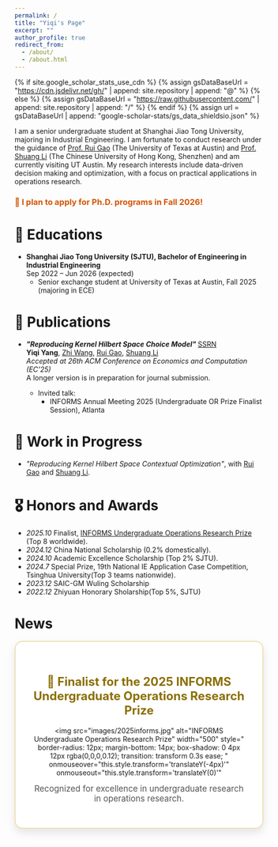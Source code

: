 ```yaml
---
permalink: /
title: "Yiqi's Page"
excerpt: ""
author_profile: true
redirect_from: 
  - /about/
  - /about.html
---
```


{% if site.google_scholar_stats_use_cdn %}
{% assign gsDataBaseUrl = "https://cdn.jsdelivr.net/gh/" | append: site.repository | append: "@" %}
{% else %}
{% assign gsDataBaseUrl = "https://raw.githubusercontent.com/" | append: site.repository | append: "/" %}
{% endif %}
{% assign url = gsDataBaseUrl | append: "google-scholar-stats/gs_data_shieldsio.json" %}

<span class='anchor' id='about-me'></span>

<!-- introduction -->
I am a senior undergraduate student at Shanghai Jiao Tong University, majoring in Industrial Engineering. I am fortunate to conduct research under the guidance of [Prof. Rui Gao](https://faculty.mccombs.utexas.edu/rui.gao/index.html) (The University of Texas at Austin) and [Prof. Shuang Li](https://shuangli01.github.io/) (The Chinese University of Hong Kong, Shenzhen) and am currently visiting UT Austin. My research interests include data-driven decision making and optimization, with a focus on practical applications in operations research.

<h3 style="color:#d35400; font-weight:700;">
🎯 I plan to apply for Ph.D. programs in Fall 2026!
</h3>


<!-- Lorem ipsum dolor sit amet, consectetur adipiscing elit. Vivamus ornare aliquet ipsum, ac tempus justo dapibus sit amet. Suspendisse condimentum, libero vel tempus mattis, risus risus vulputate libero, elementum fermentum mi neque vel nisl. Maecenas facilisis maximus dignissim. Curabitur mattis vulputate dui, tincidunt varius libero luctus eu. Mauris mauris nulla, scelerisque eget massa id, tincidunt congue felis. Sed convallis tempor ipsum rhoncus viverra. Pellentesque nulla orci, accumsan volutpat fringilla vitae, maximus sit amet tortor. Aliquam ultricies odio ut volutpat scelerisque. Donec nisl nisl, porttitor vitae pharetra quis, fringilla sed mi. Fusce pretium dolor ut aliquam consequat. Cras volutpat, tellus accumsan mattis molestie, nisl lacus tempus massa, nec malesuada tortor leo vel quam. Aliquam vel ex consectetur, vehicula leo nec, efficitur eros. Donec convallis non urna quis feugiat.

My research interest includes neural machine translation and computer vision. I have published more than 100 papers at the top international AI conferences with total <a href='https://scholar.google.com/citations?user=DhtAFkwAAAAJ'>google scholar citations <strong><span id='total_cit'>260000+</span></strong></a> (You can also use google scholar badge <a href='https://scholar.google.com/citations?user=DhtAFkwAAAAJ'><img src="https://img.shields.io/endpoint?url={{ url | url_encode }}&logo=Google%20Scholar&labelColor=f6f6f6&color=9cf&style=flat&label=citations"></a>). -->

# 📖 Educations
- **Shanghai Jiao Tong University (SJTU), Bachelor of Engineering in Industrial Engineering**  
  Sep 2022 – Jun 2026 (expected)  
  - Senior exchange student at University of Texas at Austin, Fall 2025 (majoring in ECE)

<!-- # 🔥 News
- *2022.02*: &nbsp;🎉🎉 Lorem ipsum dolor sit amet, consectetur adipiscing elit. Vivamus ornare aliquet ipsum, ac tempus justo dapibus sit amet. 
- *2022.02*: &nbsp;🎉🎉 Lorem ipsum dolor sit amet, consectetur adipiscing elit. Vivamus ornare aliquet ipsum, ac tempus justo dapibus sit amet.  -->

# 📝 Publications 

<!-- <div class='paper-box'><div class='paper-box-image'><div><div class="badge">CVPR 2016</div><img src='images/500x300.png' alt="sym" width="100%"></div></div>
<div class='paper-box-text' markdown="1">

[Deep Residual Learning for Image Recognition](https://openaccess.thecvf.com/content_cvpr_2016/papers/He_Deep_Residual_Learning_CVPR_2016_paper.pdf)

**Kaiming He**, Xiangyu Zhang, Shaoqing Ren, Jian Sun

[**Project**](https://scholar.google.com/citations?view_op=view_citation&hl=zh-CN&user=DhtAFkwAAAAJ&citation_for_view=DhtAFkwAAAAJ:ALROH1vI_8AC) <strong><span class='show_paper_citations' data='DhtAFkwAAAAJ:ALROH1vI_8AC'></span></strong>
- Lorem ipsum dolor sit amet, consectetur adipiscing elit. Vivamus ornare aliquet ipsum, ac tempus justo dapibus sit amet. 
</div>
</div> -->

- ***"Reproducing Kernel Hilbert Space Choice Model"*** [SSRN](https://papers.ssrn.com/sol3/papers.cfm?abstract_id=5267975)  
  **Yiqi Yang**, [Zhi Wang](https://sites.google.com/view/wang-zhi), [Rui Gao](https://faculty.mccombs.utexas.edu/rui.gao/index.html), [Shuang Li](https://shuangli01.github.io/)  
  *Accepted at 26th ACM Conference on Economics and Computation (EC'25)*  
  A longer version is in preparation for journal submission.

  - Invited talk:  
    - INFORMS Annual Meeting 2025 (Undergraduate OR Prize Finalist Session), Atlanta
  
# 🧩 Work in Progress

- *"Reproducing Kernel Hilbert Space Contextual Optimization"*, with [Rui Gao](https://faculty.mccombs.utexas.edu/rui.gao/index.html) and [Shuang Li](https://shuangli01.github.io/).


# 🎖 Honors and Awards
- *2025.10* Finalist, [INFORMS Undergraduate Operations Research Prize](https://www.informs.org/Recognizing-Excellence/INFORMS-Prizes/Undergraduate-Operations-Research-Prize) (Top 8 worldwide).
- *2024.12* China National Scholarship (0.2% domestically). 
- *2024.10* Academic Excellence Scholarship (Top 2% SJTU). 
- *2024.7* Special Prize, 19th National IE Application Case Competition, Tsinghua University(Top 3 teams nationwide).
- *2023.12* SAIC-GM Wuling Scholarship 
- *2022.12* Zhiyuan Honorary Sholarship(Top 5%, SJTU)

# News 

<div style="
  border: 2px solid rgba(212,175,55,0.4);
  border-radius: 16px; 
  padding: 32px; 
  max-width: 650px; 
  background: #ffffff;
  box-shadow: 0 8px 18px rgba(0,0,0,0.1);
  text-align: center;
  margin: 0 auto 32px auto;
  transition: transform 0.25s ease, box-shadow 0.25s ease;
"
onmouseover="this.style.transform='scale(1.03)'; 
             this.style.boxShadow='0 12px 28px rgba(0,0,0,0.18)'"
onmouseout="this.style.transform='scale(1)'; 
            this.style.boxShadow='0 8px 18px rgba(0,0,0,0.1)'"
>
  
  <h2 style="font-size: 1.5rem; margin-bottom: 18px; font-weight: 700; color: #8B6F00;">
    🏅 Finalist for the 2025 INFORMS Undergraduate Operations Research Prize
  </h2>

  <img src="images/2025informs.jpg" 
       alt="INFORMS Undergraduate Operations Research Prize" 
       width="500"
       style="
         border-radius: 12px; 
         margin-bottom: 14px; 
         box-shadow: 0 4px 12px rgba(0,0,0,0.12);
         transition: transform 0.3s ease;
       "
       onmouseover="this.style.transform='translateY(-4px)'"
       onmouseout="this.style.transform='translateY(0)'"
  >

  <p style="font-size: 1.05rem; color: #555; margin-top: 10px;">
    Recognized for excellence in undergraduate research in operations research.
  </p>
</div>





<!-- - *2015.09 - 2019.06*, Lorem ipsum dolor sit amet, consectetur adipiscing elit. Vivamus ornare aliquet ipsum, ac tempus justo dapibus sit amet.  -->

<!-- # 💬 Invited Talks
- *2021.06*, Lorem ipsum dolor sit amet, consectetur adipiscing elit. Vivamus ornare aliquet ipsum, ac tempus justo dapibus sit amet. 
- *2021.03*, Lorem ipsum dolor sit amet, consectetur adipiscing elit. Vivamus ornare aliquet ipsum, ac tempus justo dapibus sit amet.  \| [\[video\]](https://github.com/)

# 💻 Internships
- *2019.05 - 2020.02*, [Lorem](https://github.com/), China. -->
